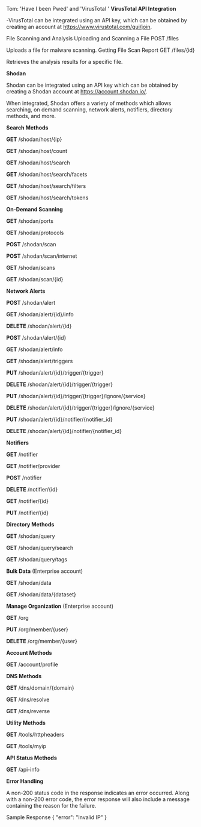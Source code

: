 Tom: 'Have I been Pwed' and 'VirusTotal '
**VirusTotal API Integration**

-VirusTotal can be integrated using an API key, which can be obtained by creating an account at https://www.virustotal.com/gui/join.

File Scanning and Analysis
Uploading and Scanning a File
POST /files

Uploads a file for malware scanning.
Getting File Scan Report
GET /files/{id}

Retrieves the analysis results for a specific file.






















**Shodan**

Shodan can be integrated using an API key which can be obtained by creating a Shodan account at https://account.shodan.io/.

When integrated, Shodan offers a variety of methods which allows searching, on demand scanning, network alerts, notifiers, directory methods, and more.


**Search Methods**

**GET** /shodan/host/{ip}

**GET** /shodan/host/count

**GET** /shodan/host/search

**GET** /shodan/host/search/facets

**GET** /shodan/host/search/filters

**GET** /shodan/host/search/tokens


**On-Demand Scanning**

**GET** /shodan/ports

**GET** /shodan/protocols

**POST** /shodan/scan

**POST** /shodan/scan/internet

**GET** /shodan/scans

**GET** /shodan/scan/{id}


**Network Alerts**

**POST** /shodan/alert

**GET** /shodan/alert/{id}/info

**DELETE** /shodan/alert/{id}

**POST** /shodan/alert/{id}

**GET** /shodan/alert/info

**GET** /shodan/alert/triggers

**PUT** /shodan/alert/{id}/trigger/{trigger}

**DELETE** /shodan/alert/{id}/trigger/{trigger}

**PUT** /shodan/alert/{id}/trigger/{trigger}/ignore/{service}

**DELETE** /shodan/alert/{id}/trigger/{trigger}/ignore/{service}

**PUT** /shodan/alert/{id}/notifier/{notifier_id}

**DELETE** /shodan/alert/{id}/notifier/{notifier_id}

**Notifiers**

**GET** /notifier

**GET** /notifier/provider

**POST** /notifier

**DELETE** /notifier/{id}

**GET** /notifier/{id}

**PUT** /notifier/{id}


**Directory Methods**

**GET** /shodan/query

**GET** /shodan/query/search

**GET** /shodan/query/tags


**Bulk Data**  (Enterprise account)

**GET** /shodan/data

**GET** /shodan/data/{dataset}


**Manage Organization** (Enterprise account)

**GET** /org

**PUT** /org/member/{user}

**DELETE** /org/member/{user}


**Account Methods**

**GET** /account/profile


**DNS Methods**

**GET** /dns/domain/{domain}

**GET** /dns/resolve

**GET** /dns/reverse


**Utility Methods**

**GET** /tools/httpheaders

**GET** /tools/myip


**API Status Methods**

**GET** /api-info


**Error Handling**

A non-200 status code in the response indicates an error occurred. Along with a non-200 error code, the error response will also include a message containing the reason for the failure.

Sample Response
{
    "error": "Invalid IP"
}
